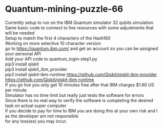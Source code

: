 # Quantum-mining-puzzle-66
Currently setup to run on the IBM Quantum simulator 32 qubits simulation<br>
Same basic code to connect to live resources with some adjustments that will be needed<br>
Setup to match the first 4 characters of the Hash160<br>
Working on more selective 10 character version<br>
go to https://quantum.ibm.com/ and get an account so you can be assigned your personal API<br> 
Add your API code to quantum_login-step1.py<Br>
pip3 install qiskit<br>
pip3 install qiskit_ibm_provider<br>
pip3 install qiskit-ibm-runtime
https://github.com/Qiskit/qiskit-ibm-provider<br>
https://github.com/Qiskit/qiskit-ibm-runtime<br>
If you go live you only get 10 minutes free after that IBM charges $1.60 US per minute<br>
Simulator has no time limit but really just tests the software for errors<br>
Since there is no real way to verify the software is completing the desired task on actual super computer<br>
If you decide to pay for time to IBM you are doing this at your own risk and I as the developer am not responsible<br>
for any loss(es) you may incur. 
